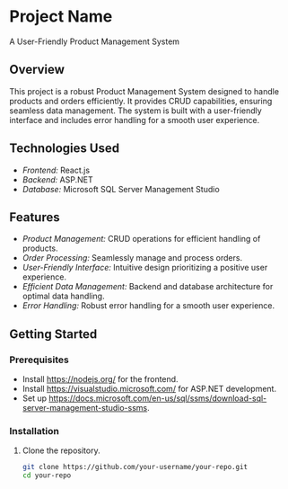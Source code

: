 # Project Name

A User-Friendly Product Management System

## Overview

This project is a robust Product Management System designed to handle products and orders efficiently. It provides CRUD capabilities, ensuring seamless data management. The system is built with a user-friendly interface and includes error handling for a smooth user experience.

## Technologies Used

- *Frontend:* React.js
- *Backend:* ASP.NET
- *Database:* Microsoft SQL Server Management Studio

## Features

- *Product Management:* CRUD operations for efficient handling of products.
- *Order Processing:* Seamlessly manage and process orders.
- *User-Friendly Interface:* Intuitive design prioritizing a positive user experience.
- *Efficient Data Management:* Backend and database architecture for optimal data handling.
- *Error Handling:* Robust error handling for a smooth user experience.

## Getting Started

### Prerequisites

- Install https://nodejs.org/ for the frontend.
- Install https://visualstudio.microsoft.com/ for ASP.NET development.
- Set up https://docs.microsoft.com/en-us/sql/ssms/download-sql-server-management-studio-ssms.

### Installation

1. Clone the repository.
   ```bash
   git clone https://github.com/your-username/your-repo.git
   cd your-repo

